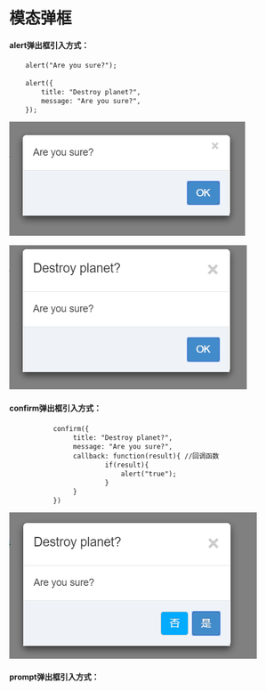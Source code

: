 # 模态弹框

#### alert弹出框引入方式：

```
    alert("Are you sure?");

    alert({ 
        title: "Destroy planet?",
        message: "Are you sure?", 
    });
```

![](/assets/alert1.png)

![](/assets/alert2.png)

#### confirm弹出框引入方式：

```
           confirm({ 
                title: "Destroy planet?",
                message: "Are you sure?", 
                callback: function(result){ //回调函数
                        if(result){
                            alert("true");
                        }
                }
           })
```

![](/assets/confirm.png)

#### prompt弹出框引入方式：



